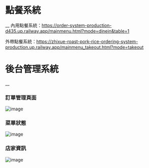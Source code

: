 # 點餐系統
__
內用點餐系統：https://order-system-production-d435.up.railway.app/mainmenu.html?mode=dinein&table=1

外帶點餐系統：https://zhixue-roast-pork-rice-ordering-system-production.up.railway.app/mainmenu_takeout.html?mode=takeout


# 後台管理系統
__
### 訂單管理頁面

![image](https://github.com/user-attachments/assets/6d6bad6e-d4c0-459e-848f-f634bb17ae38)

### 菜單狀態

![image](https://github.com/user-attachments/assets/7036a1d3-7087-4ce3-be44-ac5a44f08709)

### 店家資訊

![image](https://github.com/user-attachments/assets/f4cc4458-d3c5-4d43-9479-5549672140d2)

